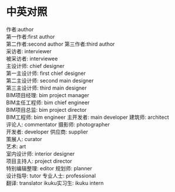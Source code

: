 # 中英对照

作者:author  
第一作者:first author  
第二作者:second author
第三作者:third author  
采访者: interviewer  
被采访者: interviewee  
主设计师: chief designer  
第一主设计师: first chief designer  
第二主设计师: second main designer  
第三主设计师: third main designer  
BIM项目经理: bim project manager  
BIM主任工程师: bim chief engineer  
BIM项目总监: bim project director  
BIM工程师: bim engineer
主开发者: main developer
建筑师: architect  
评论人: commentator
摄影师: photographer  
开发者: developer
供应商: supplier  
策展人: curator  
艺术: art  
室内设计师: interior designer  
项目主持人: project director  
特别编辑整理: editor
规划师: planner  
设计指导: tutor
专业人士: professional  
翻译: translator
ikuku实习生: ikuku intern